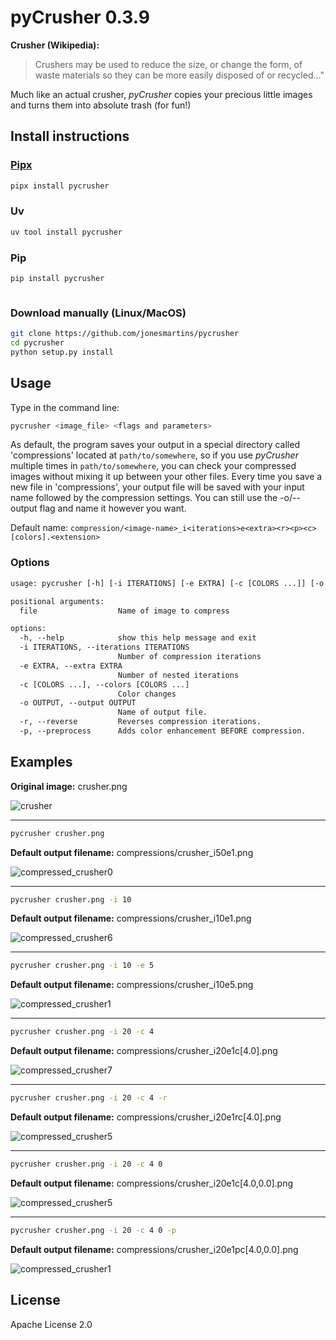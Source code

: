 # pyCrusher 0.3.9

**Crusher (Wikipedia):**
>Crushers may be used to reduce the size, or change the form, of waste materials so they can be more easily disposed of or recycled..."

Much like an actual crusher, *pyCrusher* copies your precious little images and turns them into absolute trash (for fun!)

## Install instructions

### [Pipx](https://pipx.pypa.io/stable/)

```bash
pipx install pycrusher
```

### Uv

```bash
uv tool install pycrusher
```

### Pip

```bash
pip install pycrusher
```

```
```

### Download manually (Linux/MacOS)

```bash
git clone https://github.com/jonesmartins/pycrusher
cd pycrusher
python setup.py install
```

## Usage

Type in the command line:

```bash
pycrusher <image_file> <flags and parameters>
```

As default, the program saves your output in a special directory called 'compressions' located at `path/to/somewhere`, so if you use *pyCrusher* multiple times in `path/to/somewhere`, you can check your compressed images without mixing it up between your other files.
Every time you save a new file in 'compressions', your output file will be saved with your input name followed by the compression settings. You can still use the -o/--output flag and name it however you want.

Default name: `compression/<image-name>_i<iterations>e<extra><r><p><c>[colors].<extension>`

### Options

```txt
usage: pycrusher [-h] [-i ITERATIONS] [-e EXTRA] [-c [COLORS ...]] [-o OUTPUT] [-r] [-p] file

positional arguments:
  file                  Name of image to compress

options:
  -h, --help            show this help message and exit
  -i ITERATIONS, --iterations ITERATIONS
                        Number of compression iterations
  -e EXTRA, --extra EXTRA
                        Number of nested iterations
  -c [COLORS ...], --colors [COLORS ...]
                        Color changes
  -o OUTPUT, --output OUTPUT
                        Name of output file.
  -r, --reverse         Reverses compression iterations.
  -p, --preprocess      Adds color enhancement BEFORE compression.
```

## Examples

**Original image:** crusher.png

![crusher](https://cloud.githubusercontent.com/assets/15959626/22045694/f78ef41c-dd02-11e6-9594-cd6b00e02884.png)

---

```bash
pycrusher crusher.png
```

**Default output filename:**   compressions/crusher_i50e1.png

![compressed_crusher0](https://cloud.githubusercontent.com/assets/15959626/22045698/fa458d24-dd02-11e6-8265-fdf3b902cded.jpg)

---

```bash
pycrusher crusher.png -i 10
```

**Default output filename:**  compressions/crusher_i10e1.png

![compressed_crusher6](https://cloud.githubusercontent.com/assets/15959626/22045854/0fc4f148-dd04-11e6-9e4d-fd60504fc2d5.jpg)

---

```bash
pycrusher crusher.png -i 10 -e 5
```

**Default output filename:**   compressions/crusher_i10e5.png

![compressed_crusher1](https://cloud.githubusercontent.com/assets/15959626/22045717/1883c198-dd03-11e6-9e76-4a6cb20c0413.jpg)

---

```bash
pycrusher crusher.png -i 20 -c 4
```

**Default output filename:**  compressions/crusher_i20e1c[4.0].png

![compressed_crusher7](https://cloud.githubusercontent.com/assets/15959626/22045906/63ef3a76-dd04-11e6-9ed0-4080a7c92ab9.jpg)

---

```bash
pycrusher crusher.png -i 20 -c 4 -r
```

**Default output filename:** compressions/crusher_i20e1rc[4.0].png

![compressed_crusher5](https://cloud.githubusercontent.com/assets/15959626/22492147/6bc72270-e80f-11e6-8e64-fa678fa03b0a.png)

---

```bash
pycrusher crusher.png -i 20 -c 4 0
```

**Default output filename:**  compressions/crusher_i20e1c[4.0,0.0].png

![compressed_crusher5](https://cloud.githubusercontent.com/assets/15959626/22045830/d62aae5a-dd03-11e6-8efd-a3fb90b42f0b.jpg)

---

```bash
pycrusher crusher.png -i 20 -c 4 0 -p
```

**Default output filename:**  compressions/crusher_i20e1pc[4.0,0.0].png

![compressed_crusher1](https://cloud.githubusercontent.com/assets/15959626/22492096/1640df30-e80f-11e6-94b5-3adedc6771b4.png)

## License

Apache License 2.0
